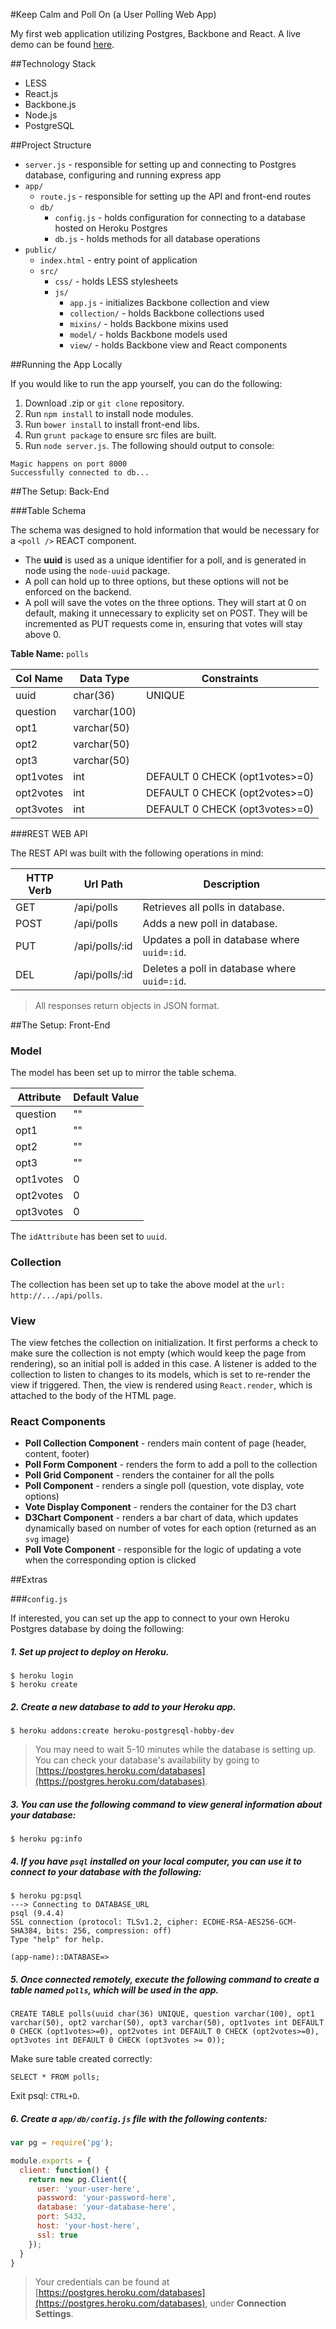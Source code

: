 #Keep Calm and Poll On (a User Polling Web App)

My first web application utilizing Postgres, Backbone and React. A live demo can be found [here](https://young-spire-5586.herokuapp.com/).

##Technology Stack

* LESS
* React.js
* Backbone.js
* Node.js
* PostgreSQL

##Project Structure

* `server.js` - responsible for setting up and connecting to 
Postgres database, configuring and running express app
* `app/`
  * `route.js` - responsible for setting up the API and
  front-end routes
  * `db/`
    * `config.js` - holds configuration for connecting to a
    database hosted on Heroku Postgres
    * `db.js` - holds methods for all database operations
* `public/`
  * `index.html` - entry point of application
  * `src/`
    * `css/` - holds LESS stylesheets
    * `js/`
      * `app.js` - initializes Backbone collection and view
      * `collection/` - holds Backbone collections used
      * `mixins/` - holds Backbone mixins used
      * `model/` - holds Backbone models used
      * `view/` - holds Backbone view and React components

##Running the App Locally

If you would like to run the app yourself, you can do the
following:

1. Download .zip or `git clone` repository.
3. Run `npm install` to install node modules.
4. Run `bower install` to install front-end libs.
5. Run `grunt package` to ensure src files are built.
6. Run `node server.js`. The following should output to console:

```
Magic happens on port 8000
Successfully connected to db...
```

##The Setup: Back-End

###Table Schema

The schema was designed to hold information that would be
necessary for a `<poll />` REACT component.
* The **uuid** is used as a unique identifier for a poll,
and is generated in node using the `node-uuid` package.
* A poll can hold up to three options, but these options will
not be enforced on the backend.
* A poll will save the votes on the three options. They will
start at 0 on default, making it unnecessary to explicity set
on POST. They will be incremented as PUT requests come in,
ensuring that votes will stay above 0.

**Table Name:** `polls`

| Col Name | Data Type | Constraints |
| -------- | --------- | ----------- |
| uuid | char(36) | UNIQUE |
| question | varchar(100) | |
| opt1 | varchar(50) | |
| opt2 | varchar(50) | |
| opt3 | varchar(50) | |
| opt1votes | int | DEFAULT 0 CHECK (opt1votes>=0) |
| opt2votes | int | DEFAULT 0 CHECK (opt2votes>=0) |
| opt3votes | int | DEFAULT 0 CHECK (opt3votes>=0) |

###REST WEB API

The REST API was built with the following operations in mind:

| HTTP Verb | Url Path | Description |
| --------- | -------- | ----------- |
| GET | /api/polls | Retrieves all polls in database. |
| POST | /api/polls | Adds a new poll in database. |
| PUT | /api/polls/:id | Updates a poll in database where `uuid=:id`. |
| DEL | /api/polls/:id | Deletes a poll in database where `uuid=:id`.|

> All responses return objects in JSON format.

##The Setup: Front-End

### Model

The model has been set up to mirror the table schema.

| Attribute | Default Value |
| --------- | ------------- |
| question | "" |
| opt1 | "" |
| opt2 | "" |
| opt3 | "" |
| opt1votes | 0 |
| opt2votes | 0 |
| opt3votes | 0 |

The `idAttribute` has been set to `uuid`.

### Collection

The collection has been set up to take the above model
at the `url: http://.../api/polls`.

### View

The view fetches the collection on initialization. It first performs
a check to make sure the collection is not empty (which would keep
the page from rendering), so an initial poll is added in this case.
A listener is added to the collection to listen to changes to its 
models, which is set to re-render the view if triggered. Then, the 
view is rendered using `React.render`, which is attached to the
body of the HTML page.

### React Components

* **Poll Collection Component** - renders main content of page (header, content, footer)
* **Poll Form Component** - renders the form to add a poll to the collection
* **Poll Grid Component** - renders the container for all the polls
* **Poll Component** - renders a single poll (question, vote display, vote options)
* **Vote Display Component** - renders the container for the D3 chart
* **D3Chart Component** - renders a bar chart of data, which updates
dynamically based on number of votes for each option (returned as
an `svg` image)
* **Poll Vote Component** - responsible for the logic of updating
a vote when the corresponding option is clicked

##Extras

###`config.js`

If interested, you can set up the app to connect to your own
Heroku Postgres database by doing the following:

##### 1. Set up project to deploy on Heroku.
```
$ heroku login
$ heroku create
```

##### 2. Create a new database to add to your Heroku app.
```
$ heroku addons:create heroku-postgresql-hobby-dev
```
> You may need to wait 5-10 minutes while the database is setting
up. You can check your database's availability by going to
[https://postgres.heroku.com/databases](https://postgres.heroku.com/databases).

##### 3. You can use the following command to view general information about your database:
```
$ heroku pg:info
```

##### 4. If you have `psql` installed on your local computer, you can use it to connect to your database with the following:
```
$ heroku pg:psql
---> Connecting to DATABASE_URL
psql (9.4.4)
SSL connection (protocol: TLSv1.2, cipher: ECDHE-RSA-AES256-GCM-SHA384, bits: 256, compression: off)
Type "help" for help.

(app-name)::DATABASE=>
```

##### 5. Once connected remotely, execute the following command to create a table named `polls`, which will be used in the app.
```
CREATE TABLE polls(uuid char(36) UNIQUE, question varchar(100), opt1 varchar(50), opt2 varchar(50), opt3 varchar(50), opt1votes int DEFAULT 0 CHECK (opt1votes>=0), opt2votes int DEFAULT 0 CHECK (opt2votes>=0), opt3votes int DEFAULT 0 CHECK (opt3votes >= 0));
```
Make sure table created correctly:
```
SELECT * FROM polls;
```
Exit psql: `CTRL+D`.

##### 6. Create a `app/db/config.js` file with the following contents:
```javascript
var pg = require('pg');

module.exports = {
  client: function() {
    return new pg.Client({
      user: 'your-user-here',
      password: 'your-password-here',
      database: 'your-database-here',
      port: 5432,
      host: 'your-host-here',
      ssl: true
    });
  }
}
```
> Your credentials can be found at [https://postgres.heroku.com/databases](https://postgres.heroku.com/databases),
under **Connection Settings**.